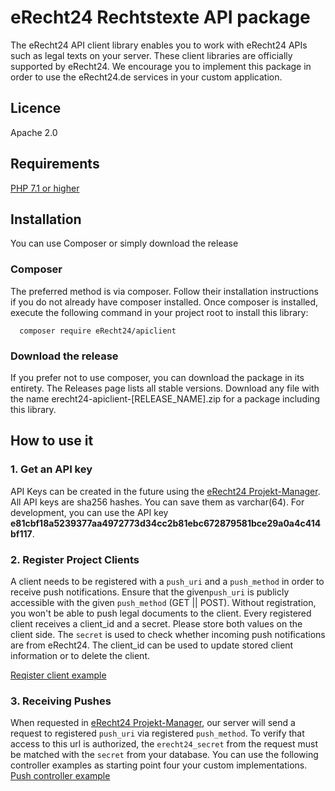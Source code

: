 # eRecht24 Rechtstexte API package
The eRecht24 API client library enables you to work with eRecht24 APIs such as legal texts on your server.
These client libraries are officially supported by eRecht24.
We encourage you to implement this package in order to use the eRecht24.de services in your custom application.

## Licence 
Apache 2.0

## Requirements
[PHP 7.1 or higher](https://www.php.net/)

## Installation
You can use Composer or simply download the release

### Composer
The preferred method is via composer. Follow their installation instructions if you do not already have composer installed.
Once composer is installed, execute the following command in your project root to install this library:
```shell
  composer require eRecht24/apiclient
```

### Download the release
If you prefer not to use composer, you can download the package in its entirety.
The Releases page lists all stable versions.
Download any file with the name erecht24-apiclient-[RELEASE_NAME].zip for a package including this library.

## How to use it
### 1. Get an API key
API Keys can be created in the future using the [eRecht24 Projekt-Manager](https://www.e-recht24.de/mitglieder/tools/projekt-manager/). All API keys are sha256 hashes. You can save them as varchar(64).
For development, you can use the API key **e81cbf18a5239377aa4972773d34cc2b81ebc672879581bce29a0a4c414bf117**.

### 2. Register Project Clients
A client needs to be registered with a `push_uri` and a `push_method` in order to receive push notifications.
Ensure that the given`push_uri` is publicly accessible with the given `push_method` (GET || POST).
Without registration, you won't be able to push legal documents to the client.
Every registered client receives a client_id and a secret.
Please store both values on the client side.
The `secret` is used to check whether incoming push notifications are from eRecht24.
The client_id can be used to update stored client information or to delete the client.
 
[Reqister client example](docs/services/create_client.md)

### 3. Receiving Pushes
When requested in [eRecht24 Projekt-Manager](https://www.e-recht24.de/mitglieder/tools/projekt-manager/), our server will send a request to registered `push_uri` via registered `push_method`.
To verify that access to this url is authorized, the `erecht24_secret` from the request must be matched with the `secret` from your database.
You can use the following controller examples as starting point four your custom implementations.
[Push controller example](docs/services/create_client.md)
